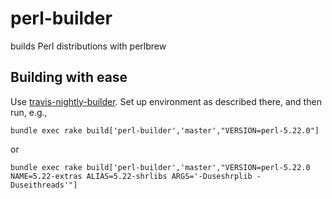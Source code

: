 # perl-builder
builds Perl distributions with perlbrew

## Building with ease

Use [travis-nightly-builder](https://github.com/travis-ci/travis-nightly-builder).
Set up environment as described there, and then run, e.g.,

	bundle exec rake build['perl-builder','master',"VERSION=perl-5.22.0"]

or

    bundle exec rake build['perl-builder','master',"VERSION=perl-5.22.0 NAME=5.22-extras ALIAS=5.22-shrlibs ARGS='-Duseshrplib -Duseithreads'"]
